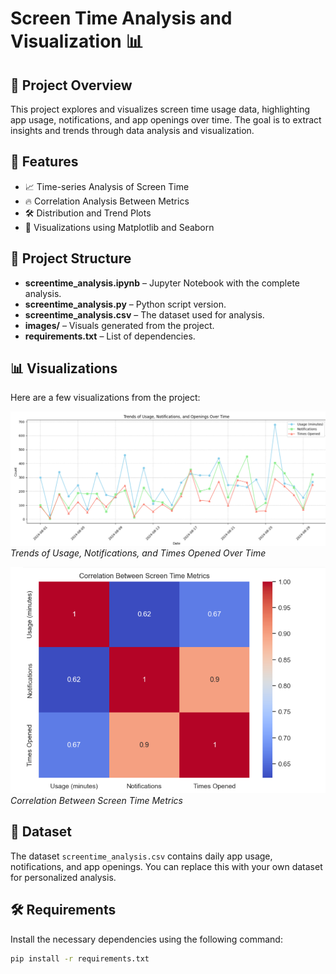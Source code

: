 # Screen Time Analysis and Visualization 📊  

## 📖 Project Overview  
This project explores and visualizes screen time usage data, highlighting app usage, notifications, and app openings over time. The goal is to extract insights and trends through data analysis and visualization.  

## 🚀 Features  
- 📈 Time-series Analysis of Screen Time  
- 🔥 Correlation Analysis Between Metrics  
- 🛠️ Distribution and Trend Plots  
- 🎨 Visualizations using Matplotlib and Seaborn  

## 📂 Project Structure  
- **screentime_analysis.ipynb** – Jupyter Notebook with the complete analysis.  
- **screentime_analysis.py** – Python script version.  
- **screentime_analysis.csv** – The dataset used for analysis.  
- **images/** – Visuals generated from the project.  
- **requirements.txt** – List of dependencies.  

## 📊 Visualizations  
Here are a few visualizations from the project:  

![Trend Plot](images/trend_plot.png)  
*Trends of Usage, Notifications, and Times Opened Over Time*  

![Correlation Heatmap](images/correlation_heatmap.png)  
*Correlation Between Screen Time Metrics*  

## 📁 Dataset  
The dataset `screentime_analysis.csv` contains daily app usage, notifications, and app openings. You can replace this with your own dataset for personalized analysis.  

## 🛠️ Requirements  
Install the necessary dependencies using the following command:  
```bash
pip install -r requirements.txt

